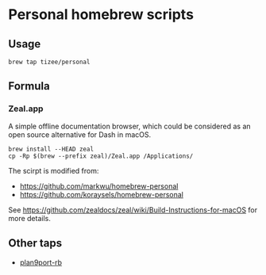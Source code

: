 # Personal homebrew scripts

## Usage

```
brew tap tizee/personal
```

## Formula


### Zeal.app

A simple offline documentation browser, which could be considered as an open source alternative for Dash in macOS.

```
brew install --HEAD zeal
cp -Rp $(brew --prefix zeal)/Zeal.app /Applications/
```

The scirpt is modified from:

- https://github.com/markwu/homebrew-personal
- https://github.com/koraysels/homebrew-personal

See https://github.com/zealdocs/zeal/wiki/Build-Instructions-for-macOS for more details.

## Other taps

- [plan9port-rb](https://github.com/tizee/plan9port-rb/tree/main)
